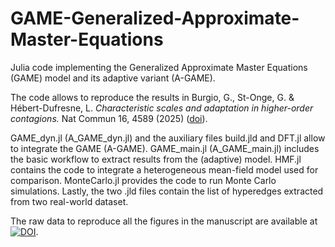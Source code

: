 # GAME-Generalized-Approximate-Master-Equations

Julia code implementing the Generalized Approximate Master Equations (GAME) model and its adaptive variant (A-GAME).

The code allows to reproduce the results in Burgio, G., St-Onge, G. & Hébert-Dufresne, L. _Characteristic scales and adaptation in higher-order contagions._ Nat Commun 16, 4589 (2025) ([doi](https://doi.org/10.1038/s41467-025-59777-0)).

GAME_dyn.jl (A_GAME_dyn.jl) and the auxiliary files build.jld and DFT.jl allow to integrate the GAME (A-GAME). GAME_main.jl (A_GAME_main.jl) includes the basic workflow to extract results from the (adaptive) model. HMF.jl contains the code to integrate a heterogeneous mean-field model used for comparison. MonteCarlo.jl provides the code to run Monte Carlo simulations. Lastly, the two .jld files contain the list of hyperedges extracted from two real-world dataset.

The raw data to reproduce all the figures in the manuscript are available at [![DOI](https://zenodo.org/badge/DOI/10.5281/zenodo.15352770.svg)](https://doi.org/10.5281/zenodo.15352770).
